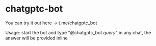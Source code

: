 # chatgptc-bot

You can try it out here -> t.me/chatgptc_bot

Usage: start the bot and type "@chatgptc_bot *query*" in any chat, the answer will be provided inline
